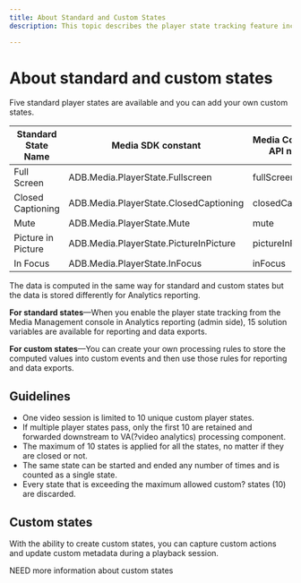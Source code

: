 ```yaml
---
title: About Standard and Custom States
description: This topic describes the player state tracking feature including requirements and guidelines for implementing and reporting standard and custom player states.

---
```


# About standard and custom states

Five standard player states are available and you can add your own custom states.

|  Standard State Name  |  Media SDK constant                      |  Media Collection API name  |
|-----------------------|------------------------------------------|-----------------------------|
|  Full Screen          |  ADB.Media.PlayerState.Fullscreen        |  fullScreen                 |
|  Closed Captioning    |  ADB.Media.PlayerState.ClosedCaptioning  |  closedCaptioning           |
|  Mute                 |  ADB.Media.PlayerState.Mute              |  mute                       |
|  Picture in Picture   |  ADB.Media.PlayerState.PictureInPicture  |  pictureInPicture           |
|  In Focus             |  ADB.Media.PlayerState.InFocus           |  inFocus                    |

The data is computed in the same way for standard and custom states but the data is stored differently for Analytics reporting.

**For standard states**—When you enable the player state tracking from the Media Management console in Analytics reporting (admin side), 15 solution variables are available for reporting and data exports.

**For custom states**—You can create your own processing rules to store the computed values into custom events and then use those rules for reporting and data exports.

## Guidelines

* One video session is limited to 10 unique custom player states.
* If multiple player states pass, only the first 10 are retained and forwarded downstream to VA(?video analytics) processing component.
* The maximum of 10 states is applied for all the states, no matter if they are closed or not.
* The same state can be started and ended any number of times and is counted as a single state.
* Every state that is exceeding the maximum allowed custom? states (10) are discarded.

## Custom states

With the ability to create custom states, you can capture custom actions  and update custom metadata during a playback session.

NEED more information about custom states
